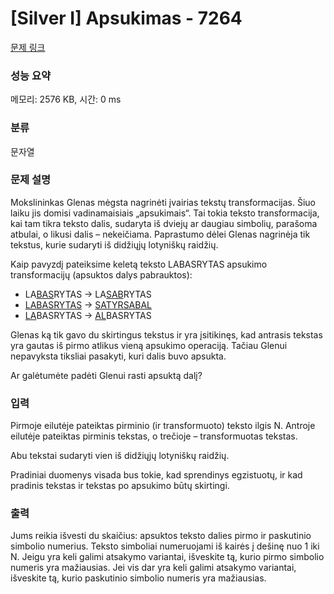 # [Silver I] Apsukimas - 7264 

[문제 링크](https://www.acmicpc.net/problem/7264) 

### 성능 요약

메모리: 2576 KB, 시간: 0 ms

### 분류

문자열

### 문제 설명

<p>Mokslininkas Glenas mėgsta nagrinėti įvairias tekstų transformacijas. Šiuo laiku jis domisi vadinamaisiais „apsukimais“. Tai tokia teksto transformacija, kai tam tikra teksto dalis, sudaryta iš dviejų ar daugiau simbolių, parašoma atbulai, o likusi dalis – nekeičiama. Paprastumo dėlei Glenas nagrinėja tik tekstus, kurie sudaryti iš didžiųjų lotyniškų raidžių.</p>

<p>Kaip pavyzdį pateiksime keletą teksto LABASRYTAS apsukimo transformacijų (apsuktos dalys pabrauktos):</p>

<ul>
	<li>LA<u>BAS</u>RYTAS → LA<u>SAB</u>RYTAS</li>
	<li><u>LABASRYTAS</u> → <u>SATYRSABAL</u></li>
	<li><u>LA</u>BASRYTAS → <u>AL</u>BASRYTAS</li>
</ul>

<p>Glenas ką tik gavo du skirtingus tekstus ir yra įsitikinęs, kad antrasis tekstas yra gautas iš pirmo atlikus vieną apsukimo operaciją. Tačiau Glenui nepavyksta tiksliai pasakyti, kuri dalis buvo apsukta.</p>

<p>Ar galėtumėte padėti Glenui rasti apsuktą dalį?</p>

### 입력 

 <p>Pirmoje eilutėje pateiktas pirminio (ir transformuoto) teksto ilgis N. Antroje eilutėje pateiktas pirminis tekstas, o trečioje – transformuotas tekstas.</p>

<p>Abu tekstai sudaryti vien iš didžiųjų lotyniškų raidžių.</p>

<p>Pradiniai duomenys visada bus tokie, kad sprendinys egzistuotų, ir kad pradinis tekstas ir tekstas po apsukimo būtų skirtingi.</p>

### 출력 

 <p>Jums reikia išvesti du skaičius: apsuktos teksto dalies pirmo ir paskutinio simbolio numerius. Teksto simboliai numeruojami iš kairės į dešinę nuo 1 iki N. Jeigu yra keli galimi atsakymo variantai, išveskite tą, kurio pirmo simbolio numeris yra mažiausias. Jei vis dar yra keli galimi atsakymo variantai, išveskite tą, kurio paskutinio simbolio numeris yra mažiausias.</p>


